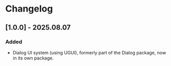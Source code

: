 # Changelog

## [1.0.0] - 2025.08.07

### Added

* Dialog UI system (using UGUI), formerly part of the Dialog package, now in its own package.